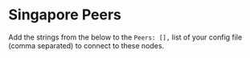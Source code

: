 # Singapore Peers

Add the strings from the below to the `Peers: [],` list of your config file (comma separated) to connect to these nodes.

